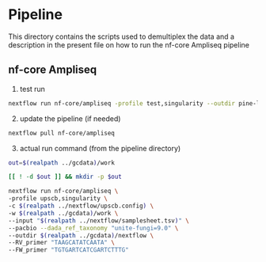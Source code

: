 # Pipeline

This directory contains the scripts used to demultiplex the data and a description in the present file on how to run the nf-core Ampliseq pipeline

## nf-core Ampliseq

1. test run
```bash
nextflow run nf-core/ampliseq -profile test,singularity --outdir pine-leaf-fungi
```

2. update the pipeline (if needed)
```bash
nextflow pull nf-core/ampliseq
```

3. actual run command (from the pipeline directory)
```bash
out=$(realpath ../gcdata)/work

[[ ! -d $out ]] && mkdir -p $out

nextflow run nf-core/ampliseq \
-profile upscb,singularity \
-c $(realpath ../nextflow/upscb.config) \
-w $(realpath ../gcdata)/work \
--input "$(realpath ../nextflow/samplesheet.tsv)" \
--pacbio --dada_ref_taxonomy "unite-fungi=9.0" \
--outdir $(realpath ../gcdata)/nextflow \
--RV_primer "TAAGCATATCAATA" \
--FW_primer "TGTGARTCATCGARTCTTTG"
```
